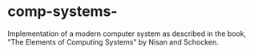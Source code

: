 # comp-systems-

Implementation of a modern computer system as described in the book,
"The Elements of Computing Systems" by Nisan and Schocken.
